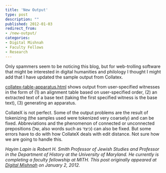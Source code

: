 ```yaml
---
title: 'New Output'
type: post
description: ""
published: 2012-01-03
redirect_from: 
- /new-output/
categories:
- Digital Mishnah
- Faculty Fellows
- Research
---
```

Only spammers seem to be noticing this blog, but for web-trolling software that might be interested in digital humanities and philology I thought I might add that I have updated the sample output from Collatex.

[collatex-table-apparatus.html](https://sites.google.com/site/digitalmishnah/files/collatex-table-apparatus.html?attredirects=0) shows output from user-specified witnesses in the form of (1) an alignment table based on user-specified order, (2) an extracted text of a base text (taking the first specified witness is the base text), (3) generating an apparatus.

CollateX is not perfect. Some of the output problems are the result of tokenizing (the samples used were tokenized very coarsely) and can be fixed. Abbreviations and the phenomenon of connected or unconnected prepositions (של, also words such as כיצד) can also be fixed. But some errors have to do with how CollateX deals with edit distance. Not sure how we are going to handle this.

_Hayim Lapin is Robert H. Smith Professor of Jewish Studies and Professor in the Department of History at the University of Maryland. He currently is completing a faculty fellowship at MITH. This post originally appeared at [Digital Mishnah](http://www.digitalmishnah.org/uncategorized/new-output/) on January 2, 2012._
